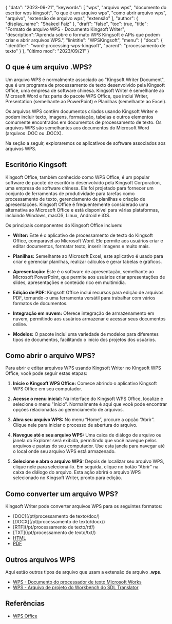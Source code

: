 {
"data": "2023-09-21",
  "keywords": [
"wps",
"arquivo wps",
"documento do escritor wps kingsoft",
"o que é um arquivo wps",
"como abrir arquivo wps",
"arquivo",
"extensão de arquivo wps",
"extensão"
],
  "author": {
"display_name": "Shakeel Faiz"
},
"draft": "false",
"toc": true,
"title": "Formato de arquivo WPS - Documento Kingsoft Writer",
  "description":"Aprenda sobre o formato WPS Kingsoft e APIs que podem criar e abrir arquivos WPS.",
"linktitle": "WPSKingsoft",
  "menu": {
    "docs": {
      "identifier": "word-processing-wps-kingsoft",
"parent": "processamento de texto"
}
},
"último mod": "2023/09/21"
}

## O que é um arquivo .WPS?

Um arquivo WPS é normalmente associado ao "Kingsoft Writer Document", que é um programa de processamento de texto desenvolvido pela Kingsoft Office, uma empresa de software chinesa. Kingsoft Writer é semelhante ao Microsoft Word e faz parte do pacote WPS Office, que inclui Writer, Presentation (semelhante ao PowerPoint) e Planilhas (semelhante ao Excel).

Os arquivos WPS contêm documentos criados usando Kingsoft Writer e podem incluir texto, imagens, formatação, tabelas e outros elementos comumente encontrados em documentos de processamento de texto. Os arquivos WPS são semelhantes aos documentos do Microsoft Word (arquivos .DOC ou .DOCX).

Na seção a seguir, exploraremos os aplicativos de software associados aos arquivos WPS.

## Escritório Kingsoft

Kingsoft Office, também conhecido como WPS Office, é um popular software de pacote de escritório desenvolvido pela Kingsoft Corporation, uma empresa de software chinesa. Ele foi projetado para fornecer um conjunto de ferramentas de produtividade para tarefas como processamento de texto, gerenciamento de planilhas e criação de apresentações. Kingsoft Office é frequentemente considerado uma alternativa ao Microsoft Office e está disponível para várias plataformas, incluindo Windows, macOS, Linux, Android e iOS.

Os principais componentes do Kingsoft Office incluem:

- **Writer:** Este é o aplicativo de processamento de texto do Kingsoft Office, comparável ao Microsoft Word. Ele permite aos usuários criar e editar documentos, formatar texto, inserir imagens e muito mais.

- **Planilhas:** Semelhante ao Microsoft Excel, este aplicativo é usado para criar e gerenciar planilhas, realizar cálculos e gerar tabelas e gráficos.

- **Apresentação:** Este é o software de apresentação, semelhante ao Microsoft PowerPoint, que permite aos usuários criar apresentações de slides, apresentações e conteúdo rico em multimídia.

- **Edição de PDF:** Kingsoft Office inclui recursos para edição de arquivos PDF, tornando-o uma ferramenta versátil para trabalhar com vários formatos de documentos.

- **Integração em nuvem:** Oferece integração de armazenamento em nuvem, permitindo aos usuários armazenar e acessar seus documentos online.

- **Modelos:** O pacote inclui uma variedade de modelos para diferentes tipos de documentos, facilitando o início dos projetos dos usuários.

## Como abrir o arquivo WPS?

Para abrir e editar arquivos WPS usando Kingsoft Writer no Kingsoft WPS Office, você pode seguir estas etapas:

1. **Inicie o Kingsoft WPS Office:** Comece abrindo o aplicativo Kingsoft WPS Office em seu computador.

2. **Acesse o menu inicial:** Na interface do Kingsoft WPS Office, localize e selecione o menu "Início". Normalmente é aqui que você pode encontrar opções relacionadas ao gerenciamento de arquivos.

3. **Abra seu arquivo WPS:** No menu “Home”, procure a opção “Abrir”. Clique nele para iniciar o processo de abertura do arquivo.

4. **Navegue até o seu arquivo WPS:** Uma caixa de diálogo de arquivo ou janela do Explorer será exibida, permitindo que você navegue pelos arquivos e pastas do seu computador. Use esta janela para navegar até o local onde seu arquivo WPS está armazenado.

5. **Selecione e abra o arquivo WPS:** Depois de localizar seu arquivo WPS, clique nele para selecioná-lo. Em seguida, clique no botão “Abrir” na caixa de diálogo do arquivo. Esta ação abrirá o arquivo WPS selecionado no Kingsoft Writer, pronto para edição.

## Como converter um arquivo WPS?

Kingsoft Writer pode converter arquivos WPS para os seguintes formatos:

- [DOC](/pt/processamento de texto/doc/)
- [DOCX](/pt/processamento de texto/docx/)
- [RTF](/pt/processamento de texto/rtf/)
- [TXT](/pt/processamento de texto/txt/)
- [HTML](/pt/web/html/)
- [PDF](/pt/pdf/)

## Outros arquivos WPS

Aqui estão outros tipos de arquivo que usam a extensão de arquivo **.wps**.

- [WPS - Documento do processador de texto Microsoft Works](/pt/word-processing/wps/)
- [WPS - Arquivo de projeto do Workbench do SDL Translator](/pt/settings/wps/)

## Referências
* [WPS Office](https://en.wikipedia.org/wiki/WPS_Office)
